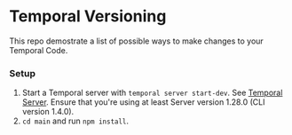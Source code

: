 # Temporal Versioning

This repo demostrate a list of possible ways to make changes to your Temporal Code.


### Setup

1. Start a Temporal server with `temporal server start-dev`. See [Temporal Server](https://github.com/temporalio/cli/#installation).
   Ensure that you're using at least Server version 1.28.0 (CLI version 1.4.0).
2. `cd main` and run `npm install`.